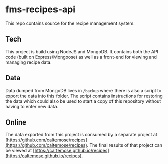 # fms-recipes-api

This repo contains source for the recipe management system.

## Tech

This project is build using NodeJS and MongoDB. It contains both the API code (built on Express/Mongoose) as well as a front-end for viewing and managing recipe data.

## Data

Data dumped from MongoDB lives in `/backup` where there is also a script to export the data into this folder. The script contains instructions for restoring the data which could also be used to start a copy of this repository without having to enter new data.

## Online

The data exported from this project is consumed by a separate project at [https://github.com/caltemose/recipes](https://github.com/caltemose/recipes). The final results of that project can be viewed at [https://caltemose.github.io/recipes](https://caltemose.github.io/recipes).
